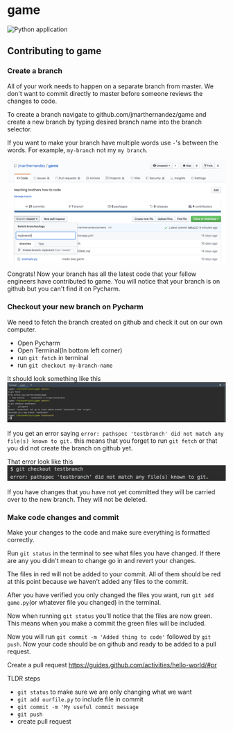 # game
![Python application](https://github.com/jmarthernandez/game/workflows/Python%20application/badge.svg?branch=master)

## Contributing to game

### Create a branch
All of your work needs to happen on a separate branch from master.  We don't want to commit directly to master before someone reviews the changes to code.

To create a branch navigate to github.com/jmarthernandez/game and create a new branch by typing desired branch name into the branch selector.

If you want to make your branch have multiple words use `-`'s between the words.  For example, `my-branch` not my `my branch`.

![Create Branch Example](/images/create-branch.png)

Congrats! Now your branch has all the latest code that your fellow engineers have contributed to game.  You will notice that your branch is on github but you can't find it on Pycharm.

### Checkout your new branch on Pycharm
We need to fetch the branch created on github and check it out on our own computer.
- Open Pycharm
- Open Terminal(In bottom left corner)
- run `git fetch` in terminal
- run `git checkout my-branch-name`

It should look something like this
![Fetch and Checkout](/images/fetch-branch.png)

If you get an error saying `error: pathspec 'testbranch' did not match any file(s) known to git.` this means that you forget to run `git fetch` or that you did not create the branch on github yet.

That error look like this
![Fetch and Checkout](/images/forget-fetch.png)

If you have changes that you have not yet committed they will be carried over to the new branch.  They will not be deleted.

### Make code changes and commit
Make your changes to the code and make sure everything is formatted correctly.

Run `git status` in the terminal to see what files you have changed.  If there are any you didn't mean to change go in and revert your changes.

The files in red will not be added to your commit.  All of them should be red at this point because we haven't added any files to the commit.

After you have verified you only changed the files you want, run `git add game.py`(or whatever file you changed) in the terminal.

Now when running `git status` you'll notice that the files are now green.  This means when you make a commit the green files will be included.

Now you will run `git commit -m 'Added thing to code'` followed by `git push`.  Now your code should be on github and ready to be added to a pull request.

Create a pull request https://guides.github.com/activities/hello-world/#pr

TLDR steps
- `git status` to make sure we are only changing what we want
- `git add ourfile.py` to include file in commit
- `git commit -m 'My useful commit message`
- `git push`
- create pull request